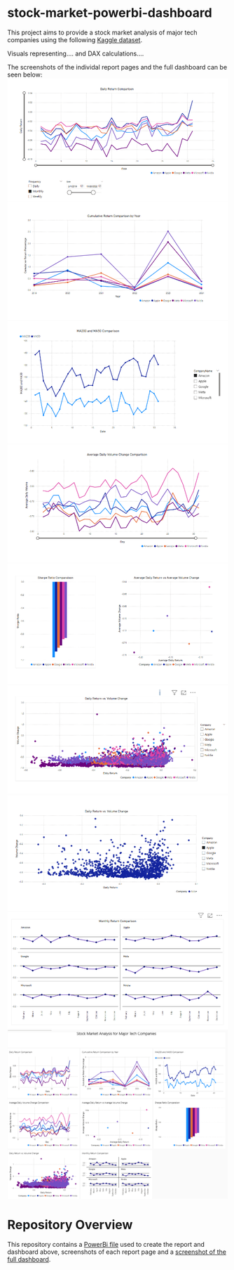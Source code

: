 # stock-market-powerbi-dashboard

This project aims to provide a stock market analysis of major tech companies using the following [Kaggle dataset](https://www.kaggle.com/datasets/saketk511/2019-2024-us-stock-market-data). 

Visuals representing.... and DAX calculations....

The screenshots of the individal report pages and the full dashboard can be seen below:
![Page 1](Screenshot%201.png)
![Page 2](Screenshot%202.png)
![Page 3](Screenshot%203.png)
![Page 4](Screenshot%204.png)
![Page 5](Screenshot%205.png)
![Page 6](Screenshot%206.png)
![Page 7](Screenshot%207.png)
![Page 8](Screenshot%208.png)
![Dashboard](Full%20Dashboard.png)

# Repository Overview
This repository contains a [PowerBi file](stockmarket.pbix) used to create the report and dashboard above, screenshots of each report page and a [screenshot of the full dashboard](Full%20Dashboard.png).

